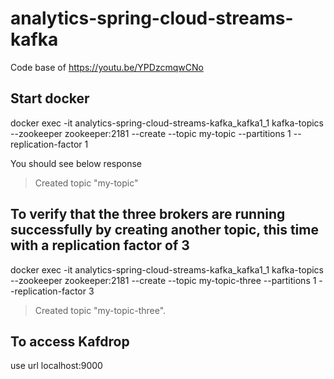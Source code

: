 # analytics-spring-cloud-streams-kafka

Code base of https://youtu.be/YPDzcmqwCNo


## Start docker
docker exec -it analytics-spring-cloud-streams-kafka_kafka1_1 kafka-topics --zookeeper zookeeper:2181 --create --topic my-topic --partitions 1 --replication-factor 1

You should see below response
> Created topic "my-topic"

## To verify that the three brokers are running successfully by creating another topic, this time with a replication factor of 3
docker exec -it analytics-spring-cloud-streams-kafka_kafka1_1 kafka-topics --zookeeper zookeeper:2181 --create --topic my-topic-three --partitions 1 --replication-factor 3
> Created topic "my-topic-three".


## To access Kafdrop 
 use url localhost:9000
